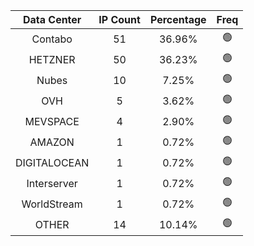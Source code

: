 | Data Center | IP Count | Percentage | Freq |
|:------------:|:--------:|:-----------:|:-----:|
| Contabo | 51 | 36.96% | 🟢 |
| HETZNER | 50 | 36.23% | 🟢 |
| Nubes | 10 | 7.25% | 🟢 |
| OVH | 5 | 3.62% | 🟢 |
| MEVSPACE | 4 | 2.90% | 🟢 |
| AMAZON | 1 | 0.72% | 🟢 |
| DIGITALOCEAN | 1 | 0.72% | 🟢 |
| Interserver | 1 | 0.72% | 🟢 |
| WorldStream | 1 | 0.72% | 🟢 |
| OTHER | 14 | 10.14% | 🟢 |